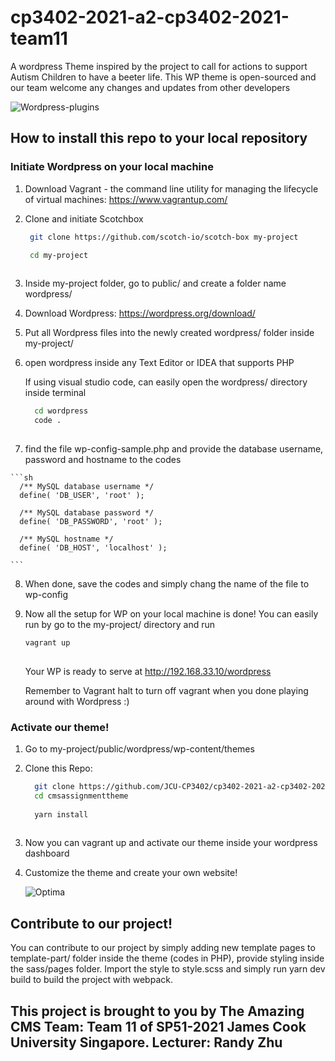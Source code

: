 # cp3402-2021-a2-cp3402-2021-team11



A wordpress Theme inspired by the project to  call for actions to support Autism Children to have a beeter life. This WP theme is open-sourced and our team welcome any changes and updates from other developers

![Wordpress-plugins](https://user-images.githubusercontent.com/58071533/120078604-c7abd080-c0e2-11eb-9451-03faed23fb76.jpg)


## How to install this repo to your local repository
 
### Initiate Wordpress on your local machine
 1. Download Vagrant -  the command line utility for managing the lifecycle of virtual machines: https://www.vagrantup.com/

   
 2. Clone and initiate Scotchbox
     ```sh
      git clone https://github.com/scotch-io/scotch-box my-project

      cd my-project
      
    ```
 3. Inside my-project folder, go to public/ and create a folder name wordpress/ 
    
 4. Download Wordpress: https://wordpress.org/download/

 5. Put all Wordpress files into the newly created wordpress/ folder inside my-project/

 6. open wordpress inside any Text Editor or IDEA that supports PHP

    If using visual studio code, can easily open the wordpress/ directory inside terminal

    ```sh
      cd wordpress
      code .
      
    ```
    
 7.  find the file wp-config-sample.php and provide the database username, password and hostname to the codes

    ```sh
      /** MySQL database username */
      define( 'DB_USER', 'root' );

      /** MySQL database password */
      define( 'DB_PASSWORD', 'root' );

      /** MySQL hostname */
      define( 'DB_HOST', 'localhost' );
      
    ```
    
 8. When done, save the codes and simply chang the name of the file to wp-config

 9. Now all the setup for WP on your local machine is done! You can easily run by go to the my-project/ directory and run 
     ```sh
     vagrant up
      
    ```
    
    Your WP is ready to serve at http://192.168.33.10/wordpress
    
    Remember to Vagrant halt to turn off vagrant when you done playing around with Wordpress :)

### Activate our theme!

 1. Go to my-project/public/wordpress/wp-content/themes

 2. Clone this Repo:
    ```sh
      git clone https://github.com/JCU-CP3402/cp3402-2021-a2-cp3402-2021-team11.git
      cd cmsassignmenttheme
      
      yarn install
      
    ```
    
 3. Now you can vagrant up and activate our theme inside your wordpress dashboard
 
 4. Customize the theme and create your own website!


      ![Optima](https://user-images.githubusercontent.com/58071533/120078659-135e7a00-c0e3-11eb-9dd1-63189e3dd17e.JPG)
 
 
## Contribute to our project!

  You can contribute to our project by simply adding new template pages to template-part/ folder inside the theme (codes in PHP), provide styling inside the sass/pages folder. Import the style to style.scss and simply run yarn dev build to build the project with webpack.
  
## This project is brought to you by The Amazing CMS Team: Team 11 of SP51-2021 James Cook University Singapore. Lecturer: Randy Zhu






 
    
